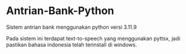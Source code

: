 # Antrian-Bank-Python
Sistem antrian bank menggunakan python versi 3.11.9

Pada sistem ini terdapat text-to-speech yang menggunakan pyttsx, jadi pastikan bahasa indonesia telah terinstall di windows.
